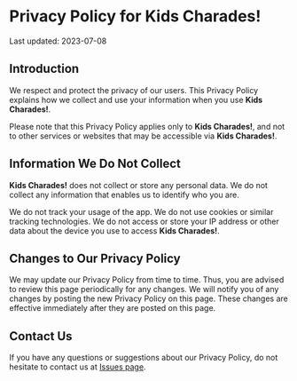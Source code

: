 # Privacy Policy for **Kids Charades!**

Last updated: 2023-07-08

## Introduction

We respect and protect the privacy of our users. This Privacy Policy explains how we collect and use your information when you use **Kids Charades!**.

Please note that this Privacy Policy applies only to **Kids Charades!**, and not to other services or websites that may be accessible via **Kids Charades!**.

## Information We Do Not Collect

**Kids Charades!** does not collect or store any personal data. We do not collect any information that enables us to identify who you are.

We do not track your usage of the app. We do not use cookies or similar tracking technologies. We do not access or store your IP address or other data about the device you use to access **Kids Charades!**.

## Changes to Our Privacy Policy

We may update our Privacy Policy from time to time. Thus, you are advised to review this page periodically for any changes. We will notify you of any changes by posting the new Privacy Policy on this page. These changes are effective immediately after they are posted on this page.

## Contact Us

If you have any questions or suggestions about our Privacy Policy, do not hesitate to contact us at [Issues page](https://github.com/Vegasq/CharadesHelp/issues).


